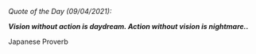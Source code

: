 *Quote of the Day (09/04/2021):*

_**Vision without action is daydream. Action without vision is nightmare..**_

Japanese Proverb